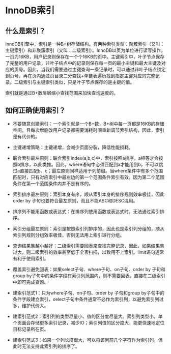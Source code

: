# InnoDB索引

## 什么是索引？

InnoDB引擎中，索引是一种B+树存储结构。有两种索引类型：聚簇索引（又叫：主键索引）和非聚簇索引（又叫：二级索引）。InnoDB以页为单位进行读写操作，一页为16KB，用户记录则保存在一个个16KB的页中。主键索引中，叶子节点保存了完整的用户记录，非叶子结点中的记录则保存每一页的最小主键和最大主键及对应的页号。因此，当我们需要通过主键查询一条记录时，可以通过非叶子结点锁定到页号，再在页内通过页目录二分查找+单链表遍历找到指定主键对应的完整记录。二级索引与主键索引类似，只是叶子节点保存的是主键的值。

索引就是通过B+数层层缩小查找范围来加快查询速度的。

## 如何正确使用索引？

- 不要随意创建索引：一个索引就是一个B+数，B+树中每一页都是16KB的存储空间。且每次增删改用户记录都需要消耗时间重新调节索引结构，因此，索引是有代价的。

- 主键递增策略：主键递增，会减少页面分裂，降低性能损耗。

- 联合索引最左原则：联合索引index(a,b,c)中，索引按照a排序，a相等才会按照b排序，以此类推。因此，where语句中必须匹配到a才能用到b，不可以跳过a直接匹配b、c；最左原则同样适用于列前缀。当where条件中有多个范围匹配时，只有对应索引中最左边的第一个范围条件索引有效，因为第二个范围条件在第一个范围条件内并不是有序的。

- 索引排序最左原则：索引本身有序，顺从索引本身的排序规则效率极佳，因此order by 子句也要符合最左原则，而且不能ASC和DESC混用。

- 排序列不能用函数或表达式：在排序列使用函数或表达式时，无法通过索引排序。

- 索引分组最左原则：索引是按照索引列排序的，因此也是索引列分组的，顺从索引列规则分组效率极佳，否则无法用上索引进行分组。

- 查询结果集越小越好：二级索引需要回表来查找完整记录，因此，如果结果集过大，则二级索引的效率甚至低于全表扫描，以致用不上索引。limit语句通常有利于使用索引。

- 覆盖索引避免回表：如果select子句、where子句、on子句、order by 子句和group by子句中的条件字段在索引列范围内，则不需要回表，直接在二级索引中即可完成查询。

- 建索引范式1：只为where子句、on子句、order by 子句和group by子句中的条件字段建立索引，select子句中条件通常不必作为索引列，以避免索引列过多，维护代价大。

- 建索引范式2：索引列的类型尽量小、值的区分度尽量大。索引列类型小，单个页面会存储更多索引记录，减少IO；索引列值的区分度大，能更快速地定位目标记录所在页。

- 建索引范式3：如果一个列长度很大，可以将该列前几个字符作为索引列，但此时无法支持此索引列的排序了。

  

